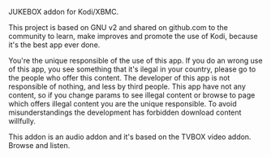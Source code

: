 JUKEBOX addon for Kodi/XBMC.

This project is based on GNU v2 and shared on github.com to the community to learn, make improves and promote the use of Kodi, because it's the best app ever done.

You're the unique responsible of the use of this app. If you do an wrong use of this app, you see something that it's ilegal in your country, please go to the people who offer this content. The developer of this app is not responsible of nothing, and less by third people. This app have not any content, so if you change params to see illegal content or browse to page which offers illegal content you are the unique responsible. To avoid misunderstandings the development has forbidden download content willfully. 

This addon is an audio addon and it's based on the TVBOX video addon. Browse and listen.
